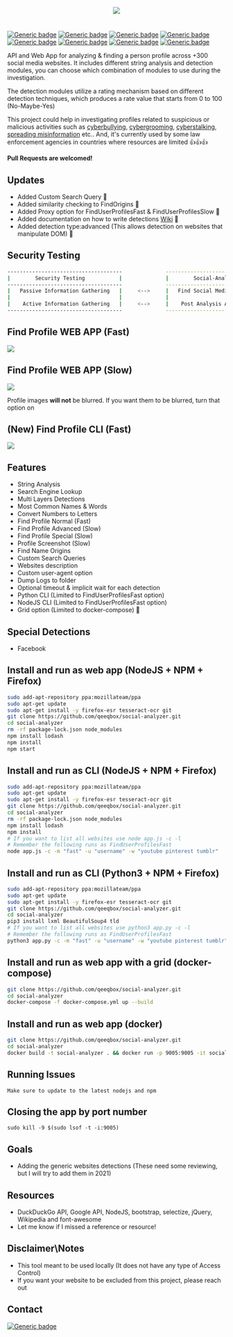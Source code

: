 <p align="center"> <img src="https://raw.githubusercontent.com/qeeqbox/social-analyzer/main/readme/socialanalyzerlogo_.png"></p>

#
[![Generic badge](https://img.shields.io/badge/dynamic/json.svg?url=https://raw.githubusercontent.com/qeeqbox/social-analyzer/main/info&label=version&query=$.version&colorB=blue&style=flat-square)](https://github.com/qeeqbox/social-analyzer/blob/main/info) [![Generic badge](https://img.shields.io/badge/dynamic/json.svg?url=https://raw.githubusercontent.com/qeeqbox/social-analyzer/main/info&label=build&query=$.build&colorB=green&style=flat-square)](https://github.com/qeeqbox/social-analyzer/blob/main/info) [![Generic badge](https://img.shields.io/badge/dynamic/json.svg?url=https://raw.githubusercontent.com/qeeqbox/social-analyzer/main/info&label=test&query=$.test&colorB=green&style=flat-square)](https://github.com/qeeqbox/social-analyzer/blob/main/info) [![Generic badge](https://img.shields.io/badge/dynamic/json.svg?url=https://raw.githubusercontent.com/qeeqbox/social-analyzer/main/info&label=verified%20sites&query=$.websites&colorB=blue&style=flat-square)](https://github.com/qeeqbox/social-analyzer/blob/main/info) [![Generic badge](https://img.shields.io/badge/dynamic/json.svg?url=https://raw.githubusercontent.com/qeeqbox/social-analyzer/main/info&label=verified%20detections&query=$.detections&colorB=blue&style=flat-square)](https://github.com/qeeqbox/social-analyzer/blob/main/info) [![Generic badge](https://img.shields.io/badge/dynamic/json.svg?url=https://raw.githubusercontent.com/qeeqbox/social-analyzer/main/info&label=special%20detections&query=$.special&colorB=blue&style=flat-square)](https://github.com/qeeqbox/social-analyzer/blob/main/info) [![Generic badge](https://img.shields.io/badge/dynamic/json.svg?url=https://raw.githubusercontent.com/qeeqbox/social-analyzer/main/info&label=awaiting%20verification&query=$.awaiting_verification&colorB=orange&style=flat-square)](https://github.com/qeeqbox/social-analyzer/blob/main/info) [![Generic badge](https://img.shields.io/static/v1?label=%F0%9F%91%8D&message=!&color=yellow&style=flat-square)](https://github.com/qeeqbox/social-analyzer/stargazers)

API and Web App for analyzing & finding a person profile across +300 social media websites. It includes different string analysis and detection modules, you can choose which combination of modules to use during the investigation. 

The detection modules utilize a rating mechanism based on different detection techniques, which produces a rate value that starts from 0 to 100 (No-Maybe-Yes)

This project could help in investigating profiles related to suspicious or malicious activities such as [cyberbullying](https://en.wikipedia.org/wiki/Wikipedia:Cyberbullying), [cybergrooming](https://de.wikipedia.org/wiki/Cyber-Grooming), [cyberstalking](https://en.wikipedia.org/wiki/Cyberstalking), [spreading misinformation](https://en.wikipedia.org/wiki/Misinformation) etc.. And, it's currently used by some law enforcement agencies in countries where resources are limited 👍👍👍

**Pull Requests are welcomed!**

## Updates
- Added Custom Search Query 👏
- Added similarity checking to FindOrigins 👏
- Added Proxy option for FindUserProfilesFast & FindUserProfilesSlow 👏
- Added documentation on how to write detections [Wiki](https://github.com/qeeqbox/social-analyzer/wiki) 👏
- Added detection type:advanced (This allows detection on websites that manipulate DOM) 👏

## Security Testing

```bash
-------------------------------------              ---------------------------------
|        Security Testing           |              |        Social-Analyzer        |
-------------------------------------              ---------------------------------
|   Passive Information Gathering   |     <-->     |   Find Social Media Profiles  |
|                                   |              |                               |
|    Active Information Gathering   |     <-->     |    Post Analysis Activities   |
-------------------------------------              ---------------------------------
```

## Find Profile WEB APP (Fast)
<img src="https://raw.githubusercontent.com/qeeqbox/social-analyzer/main/readme/intro_fast.gif" style="max-width:768px"/>

## Find Profile WEB APP (Slow)
<img src="https://raw.githubusercontent.com/qeeqbox/social-analyzer/main/readme/intro_slow.gif" style="max-width:768px"/>

Profile images **will not** be blurred. If you want them to be blurred, turn that option on

## (New) Find Profile CLI (Fast)
<img src="https://raw.githubusercontent.com/qeeqbox/social-analyzer/main/readme/cli.gif" style="max-width:768px"/>

## Features
- String Analysis
- Search Engine Lookup
- Multi Layers Detections
- Most Common Names & Words
- Convert Numbers to Letters
- Find Profile Normal (Fast)
- Find Profile Advanced (Slow)
- Find Profile Special (Slow)
- Profile Screenshot (Slow)
- Find Name Origins
- Custom Search Queries
- Websites description
- Custom user-agent option
- Dump Logs to folder
- Optional timeout & implicit wait for each detection
- Python CLI (Limited to FindUserProfilesFast option)
- NodeJS CLI (Limited to FindUserProfilesFast option)
- Grid option (Limited to docker-compose) 👏

## Special Detections
- Facebook

## Install and run as web app (NodeJS + NPM + Firefox)
```bash
sudo add-apt-repository ppa:mozillateam/ppa
sudo apt-get update
sudo apt-get install -y firefox-esr tesseract-ocr git
git clone https://github.com/qeeqbox/social-analyzer.git
cd social-analyzer
rm -rf package-lock.json node_modules
npm install lodash
npm install
npm start
```

## Install and run as CLI (NodeJS + NPM + Firefox)
```bash
sudo add-apt-repository ppa:mozillateam/ppa
sudo apt-get update
sudo apt-get install -y firefox-esr tesseract-ocr git
git clone https://github.com/qeeqbox/social-analyzer.git
cd social-analyzer
rm -rf package-lock.json node_modules
npm install lodash
npm install
# If you want to list all websites use node app.js -c -l
# Remember the following runs as FindUserProfilesFast
node app.js -c -m "fast" -u "username" -w "youtube pinterest tumblr"
```

## Install and run as CLI (Python3 + NPM + Firefox)
```bash
sudo add-apt-repository ppa:mozillateam/ppa
sudo apt-get update
sudo apt-get install -y firefox-esr tesseract-ocr git
git clone https://github.com/qeeqbox/social-analyzer.git
cd social-analyzer
pip3 install lxml BeautifulSoup4 tld
# If you want to list all websites use python3 app.py -c -l
# Remember the following runs as FindUserProfilesFast
python3 app.py -c -m "fast" -u "username" -w "youtube pinterest tumblr"
```

## Install and run as web app with a grid (docker-compose)
```bash
git clone https://github.com/qeeqbox/social-analyzer.git
cd social-analyzer
docker-compose -f docker-compose.yml up --build
```

## Install and run as web app (docker)
```bash
git clone https://github.com/qeeqbox/social-analyzer.git
cd social-analyzer
docker build -t social-analyzer . && docker run -p 9005:9005 -it social-analyzer
```

## Running Issues
```
Make sure to update to the latest nodejs and npm
```

## Closing the app by port number
```
sudo kill -9 $(sudo lsof -t -i:9005)
```

## Goals
- Adding the generic websites detections (These need some reviewing, but I will try to add them in 2021)

## Resources
- DuckDuckGo API, Google API, NodeJS, bootstrap, selectize, jQuery, Wikipedia and font-awesome
- Let me know if I missed a reference or resource!

## Disclaimer\Notes
- This tool meant to be used locally (It does not have any type of Access Control)
- If you want your website to be excluded from this project, please reach out

## Contact
[![Generic badge](https://img.shields.io/badge/slack-@qeeqbox-yellow.svg?logo=slack&style=flat-square)](https://qeeqbox.slack.com/messages/social-analyzer)
